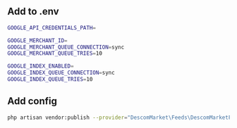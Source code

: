## Add to .env

```bash
GOOGLE_API_CREDENTIALS_PATH=

GOOGLE_MERCHANT_ID=
GOOGLE_MERCHANT_QUEUE_CONNECTION=sync
GOOGLE_MERCHANT_QUEUE_TRIES=10

GOOGLE_INDEX_ENABLED=
GOOGLE_INDEX_QUEUE_CONNECTION=sync
GOOGLE_INDEX_QUEUE_TRIES=10
```

## Add config

```bash
php artisan vendor:publish --provider="DescomMarket\Feeds\DescomMarketFeedsServiceProvider"
```
